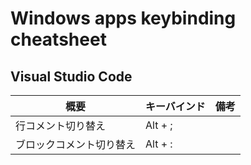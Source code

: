 Windows apps keybinding cheatsheet
==================================

Visual Studio Code
------------------

| 概要 | キーバインド | 備考 |
|------|--------------|------|
| 行コメント切り替え | Alt + ; |
| ブロックコメント切り替え | Alt + : |

